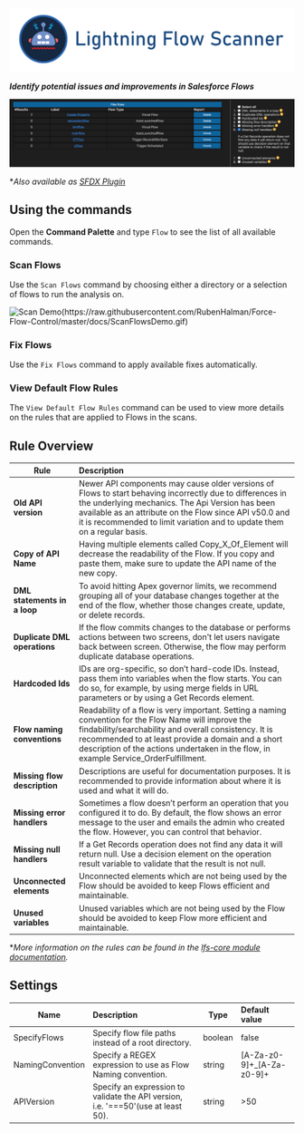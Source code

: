 [![Lightning Flow Scanner Banner](docs/banner.png)](https://github.com/Force-Config-Control/lightning-flow-scanner-vsce)

__*Identify potential issues and improvements in Salesforce Flows*__

[![Demo Image](docs/filterresults.png)](https://github.com/Force-Config-Control/lightning-flow-scanner-vsce)

**Also available as [SFDX Plugin](https://github.com/Force-Config-Control/lightning-flow-scanner-sfdx)*

## Using the commands

Open the **Command Palette** and type `Flow` to see the list of all available commands.

### Scan Flows

Use the `Scan Flows` command by choosing either a directory or a selection of flows to run the analysis on.

![Scan Demo(https://raw.githubusercontent.com/RubenHalman/Force-Flow-Control/master/docs/ScanFlowsDemo.gif)](https://raw.githubusercontent.com/Force-Config-Control/lightning-flow-scanner-vsce/master/docs/ScanFlowsDemo.gif)

### Fix Flows

Use the `Fix Flows` command to apply available fixes automatically.  

### View Default Flow Rules

The `View Default Flow Rules` command can be used to view more details on the rules that are applied to Flows in the scans. 

## Rule Overview

| Rule       | Description |
|--------------|:-----------|
| **Old API version** | Newer API components may cause older versions of Flows to start behaving incorrectly due to differences in the underlying mechanics. The Api Version has been available as an attribute on the Flow since API v50.0 and it is recommended to limit variation and to update them on a regular basis. |
| **Copy of API Name** | Having multiple elements called Copy_X_Of_Element will decrease the readability of the Flow. If you copy and paste them, make sure to update the API name of the new copy. |
| **DML statements in a loop** |  To avoid hitting Apex governor limits, we recommend grouping all of your database changes together at the end of the flow, whether those changes create, update, or delete records. |
| **Duplicate DML operations** |   If the flow commits changes to the database or performs actions between two screens, don't let users navigate back between screen. Otherwise, the flow may perform duplicate database operations. |
| **Hardcoded Ids** |  IDs are org-specific, so don’t hard-code IDs. Instead, pass them into variables when the flow starts. You can do so, for example, by using merge fields in URL parameters or by using a Get Records element. |
| **Flow naming conventions** |  Readability of a flow is very important. Setting a naming convention for the Flow Name will improve the findability/searchability and overall consistency. It is recommended to at least provide a domain and a short description of the actions undertaken in the flow, in example Service_OrderFulfillment. |
| **Missing flow description** |   Descriptions are useful for documentation purposes. It is recommended to provide information about where it is used and what it will do. |
| **Missing error handlers** |  Sometimes a flow doesn’t perform an operation that you configured it to do. By default, the flow shows an error message to the user and emails the admin who created the flow. However, you can control that behavior. |
| **Missing null handlers**      |   If a Get Records operation does not find any data it will return null. Use a decision element on the operation result variable to validate that the result is not null. |
| **Unconnected elements** |  Unconnected elements which are not being used by the Flow should be avoided to keep Flows efficient and maintainable. |
| **Unused variables**      |  Unused variables which are not being used by the Flow should be avoided to keep Flow more efficient and maintainable. |

**More information on the rules can be found in the [lfs-core module documentation](https://github.com/Force-Config-Control/lightning-flow-scanner-core).*

## Settings
 Name        | Description | Type | Default value | 
|--------------|:-----------|--------------|:-----------|
| SpecifyFlows | Specify flow file paths instead of a root directory. | boolean | false | 
| NamingConvention | Specify a REGEX expression to use as Flow Naming convention. | string | [A-Za-z0-9]+_[A-Za-z0-9]+ | 
| APIVersion | Specify an expression to validate the API version, i.e. '===50'(use at least 50). | string | >50 | 
